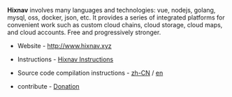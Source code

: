 **Hixnav** involves many languages and technologies: vue, nodejs, golang, mysql, oss, docker, json, etc. It provides a series of integrated platforms for convenient work such as custom cloud chains, cloud storage, cloud maps, and cloud accounts. Free and progressively stronger.

- Website - http://www.hixnav.xyz

- Instructions - [Hixnav Instructions](http://docs.hixnav.xyz/)

- Source code compilation instructions - [zh-CN](./README-CN.md) / [en](./README-EN.md)

- contribute - [Donation](./contribute.md)

